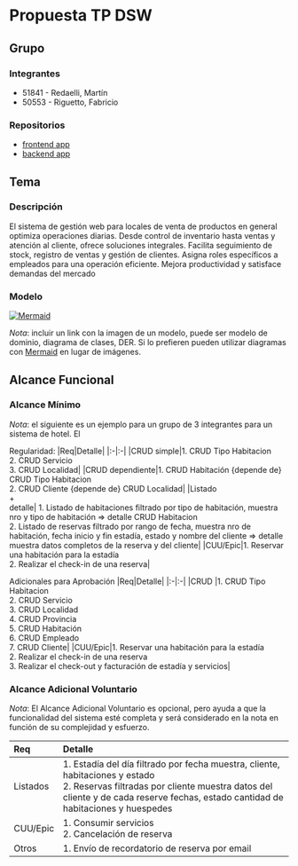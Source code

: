 # Propuesta TP DSW

## Grupo
### Integrantes
* 51841 - Redaelli, Martín
* 50553 - Riguetto, Fabricio

### Repositorios
* [frontend app]((https://github.com/Fabririguetto/Frontend-dsw.git))
* [backend app]((https://github.com/Fabririguetto/Backend-dsw.git))

## Tema
### Descripción
El sistema de gestión web para locales de venta de productos en general optimiza operaciones diarias. Desde control de inventario hasta ventas y atención al cliente, ofrece soluciones integrales. Facilita seguimiento de stock, registro de ventas y gestión de clientes. Asigna roles específicos a empleados para una operación eficiente. Mejora productividad y satisface demandas del mercado

### Modelo
[![Mermaid](https://mermaid.ink/img/pako:eNqtVt1vmzAQ_1csP7GWROSLEDRF2ta9rdKkVHuYeHHtS2oVcGSbaG2U_30GbEIgTVZ1PMBx97vz7z5s2GMqGOAY05QodcfJRpIsyZG5Kg1acaUhIyst6DPa15byGqy05PkG5SJ7lNDXMy6BUi7ylumHifX5pxSsoFos0dZKqgv5nm1TIMxAwEo9yLeUQ65haVhWQg-wKmghFUmXSFmpj_llPMkS7cpHy3jb4bnmqZZEOoXybIqVXnzqOtqo1qt6U94d0YDWQJ-Ijyx3R91HLt8m3XbMneAMUSI3bQYdhnkBO6Eac889E4yvOT1G8JzQNKHnU8YkFXuvutdl6sE2oLTpMpFfvt7bxLxegrZgpBqIiyFc2zwnNO17TxRXUK9X2fNRDvWjPfdNgdozz3ONOHvHJgBFJd92tgETxWMKpvJgDJ3oqtxnb5Jq0vkIqXKWRJ-OKTGRjs-ZtV1TP1SPM4eCNWlIYS3yt9dvBuI_EjizTD3rF9c47uWWsjPzLUvTNLOBGDAh_-FENCwYPzn2bm2bKElpYTr1ILTZJcf5rYWT03owOE5xjKjItaEGaHke2tC8DnW5Xkc2TbsOrQvfx9X3JpEEjxJs8DdGCobDG_PiPBXUJXaetb7tMKodLlTl1McKx3wlkJS_kovoViEbOtjHGciMcGY-tdVwJVg_QQYJjo3IiHxOcJIfDI4UWqxecopjLQvwcbFlZt7sl9kptyT_LUT7Fcd7_AfH4yAaRpNoMZoF4TyIRovIxy84ng_DIJoH43AximaT6Xxy8PFrFSAYRot5MBtPwzAKF5PZdOpjYFwLeW9_DMrH4S_q_Yfl?type=png)](https://mermaid.live/edit#pako:eNqtVt1vmzAQ_1csP7GWROSLEDRF2ta9rdKkVHuYeHHtS2oVcGSbaG2U_30GbEIgTVZ1PMBx97vz7z5s2GMqGOAY05QodcfJRpIsyZG5Kg1acaUhIyst6DPa15byGqy05PkG5SJ7lNDXMy6BUi7ylumHifX5pxSsoFos0dZKqgv5nm1TIMxAwEo9yLeUQ65haVhWQg-wKmghFUmXSFmpj_llPMkS7cpHy3jb4bnmqZZEOoXybIqVXnzqOtqo1qt6U94d0YDWQJ-Ijyx3R91HLt8m3XbMneAMUSI3bQYdhnkBO6Eac889E4yvOT1G8JzQNKHnU8YkFXuvutdl6sE2oLTpMpFfvt7bxLxegrZgpBqIiyFc2zwnNO17TxRXUK9X2fNRDvWjPfdNgdozz3ONOHvHJgBFJd92tgETxWMKpvJgDJ3oqtxnb5Jq0vkIqXKWRJ-OKTGRjs-ZtV1TP1SPM4eCNWlIYS3yt9dvBuI_EjizTD3rF9c47uWWsjPzLUvTNLOBGDAh_-FENCwYPzn2bm2bKElpYTr1ILTZJcf5rYWT03owOE5xjKjItaEGaHke2tC8DnW5Xkc2TbsOrQvfx9X3JpEEjxJs8DdGCobDG_PiPBXUJXaetb7tMKodLlTl1McKx3wlkJS_kovoViEbOtjHGciMcGY-tdVwJVg_QQYJjo3IiHxOcJIfDI4UWqxecopjLQvwcbFlZt7sl9kptyT_LUT7Fcd7_AfH4yAaRpNoMZoF4TyIRovIxy84ng_DIJoH43AximaT6Xxy8PFrFSAYRot5MBtPwzAKF5PZdOpjYFwLeW9_DMrH4S_q_Yfl)

*Nota*: incluir un link con la imagen de un modelo, puede ser modelo de dominio, diagrama de clases, DER. Si lo prefieren pueden utilizar diagramas con [Mermaid](https://mermaid.js.org) en lugar de imágenes.

## Alcance Funcional 

### Alcance Mínimo

*Nota*: el siguiente es un ejemplo para un grupo de 3 integrantes para un sistema de hotel. El 

Regularidad:
|Req|Detalle|
|:-|:-|
|CRUD simple|1. CRUD Tipo Habitacion<br>2. CRUD Servicio<br>3. CRUD Localidad|
|CRUD dependiente|1. CRUD Habitación {depende de} CRUD Tipo Habitacion<br>2. CRUD Cliente {depende de} CRUD Localidad|
|Listado<br>+<br>detalle| 1. Listado de habitaciones filtrado por tipo de habitación, muestra nro y tipo de habitación => detalle CRUD Habitacion<br> 2. Listado de reservas filtrado por rango de fecha, muestra nro de habitación, fecha inicio y fin estadía, estado y nombre del cliente => detalle muestra datos completos de la reserva y del cliente|
|CUU/Epic|1. Reservar una habitación para la estadía<br>2. Realizar el check-in de una reserva|


Adicionales para Aprobación
|Req|Detalle|
|:-|:-|
|CRUD |1. CRUD Tipo Habitacion<br>2. CRUD Servicio<br>3. CRUD Localidad<br>4. CRUD Provincia<br>5. CRUD Habitación<br>6. CRUD Empleado<br>7. CRUD Cliente|
|CUU/Epic|1. Reservar una habitación para la estadía<br>2. Realizar el check-in de una reserva<br>3. Realizar el check-out y facturación de estadía y servicios|


### Alcance Adicional Voluntario

*Nota*: El Alcance Adicional Voluntario es opcional, pero ayuda a que la funcionalidad del sistema esté completa y será considerado en la nota en función de su complejidad y esfuerzo.

|Req|Detalle|
|:-|:-|
|Listados |1. Estadía del día filtrado por fecha muestra, cliente, habitaciones y estado <br>2. Reservas filtradas por cliente muestra datos del cliente y de cada reserve fechas, estado cantidad de habitaciones y huespedes|
|CUU/Epic|1. Consumir servicios<br>2. Cancelación de reserva|
|Otros|1. Envío de recordatorio de reserva por email|

